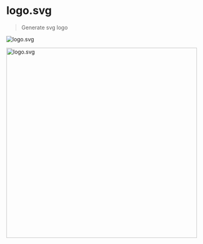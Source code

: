 # logo.svg

> Generate svg logo

![logo.svg](https://cdn.rawgit.com/bubkoo/logo.svg/master/logo.svg)

<img alt="logo.svg" width="500px" src="https://cdn.rawgit.com/bubkoo/logo.svg/master/logo.svg" />

